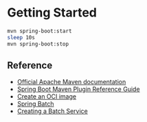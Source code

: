 # Getting Started

```bash
mvn spring-boot:start
sleep 10s
mvn spring-boot:stop
```

## Reference

* [Official Apache Maven documentation](https://maven.apache.org/guides/index.html)
* [Spring Boot Maven Plugin Reference Guide](https://docs.spring.io/spring-boot/docs/2.5.6/maven-plugin/reference/html/)
* [Create an OCI image](https://docs.spring.io/spring-boot/docs/2.5.6/maven-plugin/reference/html/#build-image)
* [Spring Batch](https://docs.spring.io/spring-boot/docs/2.5.6/reference/htmlsingle/#howto-batch-applications)
* [Creating a Batch Service](https://spring.io/guides/gs/batch-processing/)
